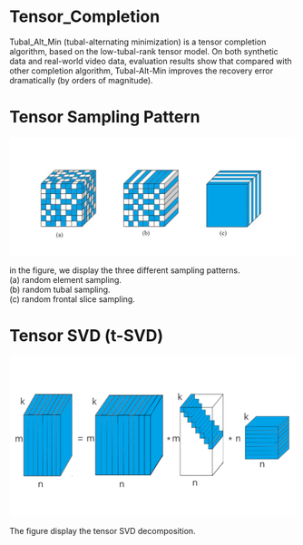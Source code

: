 # Tensor_Completion
Tubal_Alt_Min (tubal-alternating minimization) is a tensor completion algorithm, based on the low-tubal-rank tensor model. On both synthetic data and real-world video data, evaluation results show that compared with other completion algorithm, Tubal-Alt-Min improves the recovery error dramatically (by orders of magnitude). 

# Tensor Sampling Pattern

![](https://github.com/CmosZhang/Tensor_Completion/blob/master/sampling_pattern.jpg)
<br>

in the figure, we display the three different sampling patterns.<br>
(a) random element sampling.<br>
(b) random tubal sampling.<br>
(c) random frontal slice sampling.<br>

# Tensor SVD (t-SVD)

![](https://github.com/CmosZhang/Tensor_Completion/blob/master/t_SVD.png)
<br>

The figure display the tensor SVD decomposition.<br>
